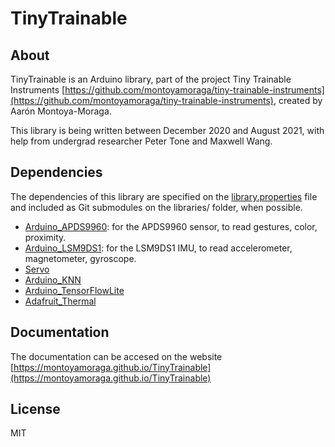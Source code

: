 # TinyTrainable

## About

TinyTrainable is an Arduino library, part of the project Tiny Trainable Instruments [https://github.com/montoyamoraga/tiny-trainable-instruments](https://github.com/montoyamoraga/tiny-trainable-instruments), created by Aarón Montoya-Moraga.

This library is being written between December 2020 and August 2021, with help from undergrad researcher Peter Tone and Maxwell Wang.

## Dependencies

The dependencies of this library are specified on the [library.properties](library.properties) file and included as Git submodules on the libraries/ folder, when possible.

* [Arduino_APDS9960](https://github.com/arduino-libraries/Arduino_APDS9960): for the APDS9960 sensor, to read gestures, color, proximity.
* [Arduino_LSM9DS1](https://github.com/arduino-libraries/Arduino_LSM9DS1): for the LSM9DS1 IMU, to read accelerometer, magnetometer, gyroscope.
* [Servo]()
* [Arduino_KNN]()
* [Arduino_TensorFlowLite]()
* [Adafruit_Thermal]()


## Documentation

The documentation can be accesed on the website [https://montoyamoraga.github.io/TinyTrainable](https://montoyamoraga.github.io/TinyTrainable)

## License

MIT
